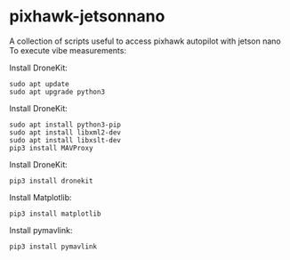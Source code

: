 # pixhawk-jetsonnano
A collection of scripts useful to access pixhawk autopilot with jetson nano
To execute vibe measurements:

Install DroneKit:
```
sudo apt update
sudo apt upgrade python3
```

Install DroneKit:
```
sudo apt install python3-pip
sudo apt install libxml2-dev
sudo apt install libxslt-dev
pip3 install MAVProxy
```

Install DroneKit: 
```
pip3 install dronekit
```

Install Matplotlib:
```
pip3 install matplotlib
```

Install pymavlink:
```
pip3 install pymavlink
```
